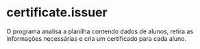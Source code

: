 # certificate.issuer
O programa analisa a planilha contendo dados de alunos, retira as informações necessárias e cria um certificado para cada aluno. 
